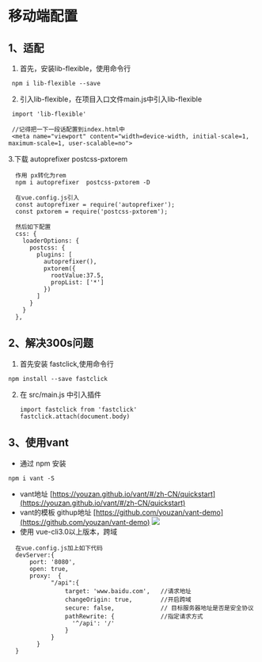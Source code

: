 # 移动端配置
## 1、适配
1. 首先，安装lib-flexible，使用命令行
```
 npm i lib-flexible --save
```
2. 引入lib-flexible，在项目入口文件main.js中引入lib-flexible
```
 import 'lib-flexible'

 //记得把一下一段话配置到index.html中
 <meta name="viewport" content="width=device-width, initial-scale=1, maximum-scale=1, user-scalable=no">
```
3.下载 autoprefixer postcss-pxtorem 
```
  作用 px转化为rem
  npm i autoprefixer  postcss-pxtorem -D
  
  在vue.config.js引入
  const autoprefixer = require('autoprefixer');
  const pxtorem = require('postcss-pxtorem');
  
  然后如下配置
  css: {
    loaderOptions: {
      postcss: {
        plugins: [
          autoprefixer(),
          pxtorem({
            rootValue:37.5,
            propList: ['*']
          })
        ]
      }
    }
  },
```
## 2、解决300s问题
1. 首先安装 fastclick,使用命令行
```
npm install --save fastclick
```
2. 在 src/main.js 中引入插件
   ```
   import fastclick from 'fastclick'
   fastclick.attach(document.body)
   ```

## 3、使用vant

+ 通过 npm 安装
```
npm i vant -S
```

+ vant地址  [https://youzan.github.io/vant/#/zh-CN/quickstart](https://youzan.github.io/vant/#/zh-CN/quickstart)
+ vant的模板 githup地址 [https://github.com/youzan/vant-demo](https://github.com/youzan/vant-demo)
![](移动端_files/1.png)
+ 使用 vue-cli3.0以上版本，跨域
```
  在vue.config.js加上如下代码
  devServer:{
  	  port: '8080',
  	  open: true,
  	  proxy:  {
  			"/api":{
  			    target: 'www.baidu.com',   //请求地址
  			    changeOrigin: true,        //开启跨域
  				secure: false,             // 目标服务器地址是否是安全协议
  			    pathRewrite: {             //指定请求方式  
  			      '^/api': '/' 
  			    }
  			}
  		}
  }
```

